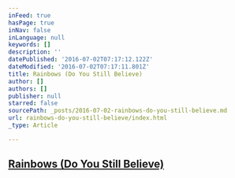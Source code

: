 ```yaml
---
inFeed: true
hasPage: true
inNav: false
inLanguage: null
keywords: []
description: ''
datePublished: '2016-07-02T07:17:12.122Z'
dateModified: '2016-07-02T07:17:11.801Z'
title: Rainbows (Do You Still Believe)
author: []
authors: []
publisher: null
starred: false
sourcePath: _posts/2016-07-02-rainbows-do-you-still-believe.md
url: rainbows-do-you-still-believe/index.html
_type: Article

---
```

## [Rainbows (Do You Still Believe)][0]

[0]: https://www.reverbnation.com/steadfast/song/4059116-rainbows-do-you-still-believe